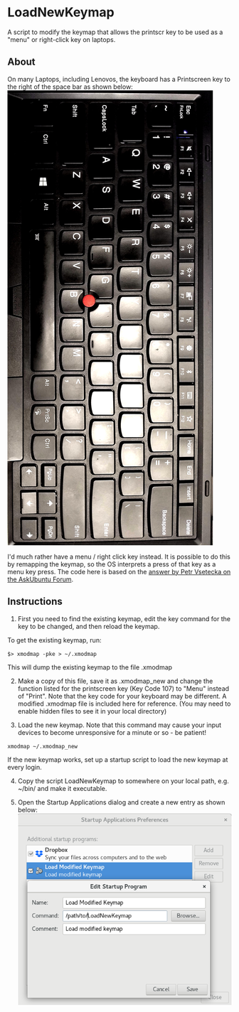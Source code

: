 LoadNewKeymap
=============
A script to modify the keymap that allows the printscr key to be used as a "menu" or right-click key on laptops.

About
-----
On many Laptops, including Lenovos, the keyboard has a Printscreen key to the right of the space bar as shown below:
![Thinkpad Keyboard](https://github.com/abhijit86k/bashlets/blob/master/ThinkScr/ThinkpadKeyboard.jpg)

I'd much rather have a menu / right click key instead. It is possible to do this by remapping the keymap, so the OS interprets a press of that key as a menu key press. The code here is based on the [answer by Petr Vsetecka on the AskUbuntu Forum](https://askubuntu.com/a/1111670).


Instructions
------------
1. First you need to find the existing keymap, edit the key command for the key to be changed, and then reload the keymap.

To get the existing keymap, run:
```
$> xmodmap -pke > ~/.xmodmap
```
This will dump the existing keymap to the file .xmodmap

2. Make a copy of this file, save it as .xmodmap_new and change the function listed for the printscreen key (Key Code 107) to "Menu" instead of "Print".
Note that the key code for your keyboard may be different. A modified .xmodmap file is included here for reference. (You may need to enable hidden files to see it in your local directory)

3. Load the new keymap. Note that this command may cause your input devices to become unresponsive for a minute or so - be patient!
```
xmodmap ~/.xmodmap_new
```
If the new keymap works, set up a startup script to load the new keymap at every login.

4. Copy the script LoadNewKeymap to somewhere on your local path, e.g. ~/bin/ and make it executable.

5. Open the Startup Applications dialog and create a new entry as shown below:
![Startup Application](https://github.com/abhijit86k/bashlets/blob/master/ThinkScr/StartupApplicationSetup.png)

